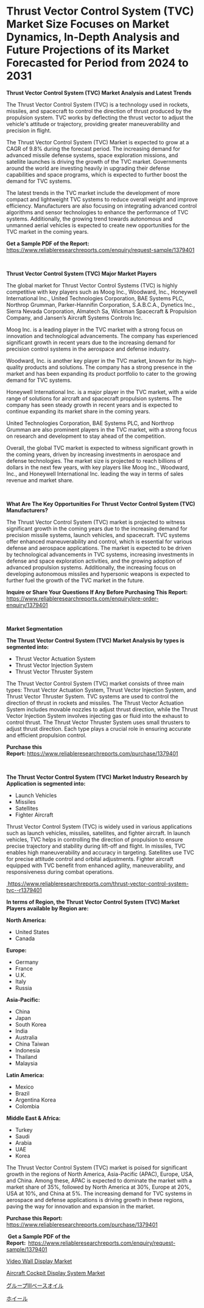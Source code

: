 <p><h1>Thrust Vector Control System (TVC) Market Size Focuses on Market Dynamics, In-Depth Analysis and Future Projections of its Market Forecasted for Period from 2024 to 2031</h1></p><p><strong>Thrust Vector Control System (TVC) Market Analysis and Latest Trends</strong></p>
<p><p>The Thrust Vector Control System (TVC) is a technology used in rockets, missiles, and spacecraft to control the direction of thrust produced by the propulsion system. TVC works by deflecting the thrust vector to adjust the vehicle's attitude or trajectory, providing greater maneuverability and precision in flight.</p><p>The Thrust Vector Control System (TVC) Market is expected to grow at a CAGR of 9.8% during the forecast period. The increasing demand for advanced missile defense systems, space exploration missions, and satellite launches is driving the growth of the TVC market. Governments around the world are investing heavily in upgrading their defense capabilities and space programs, which is expected to further boost the demand for TVC systems.</p><p>The latest trends in the TVC market include the development of more compact and lightweight TVC systems to reduce overall weight and improve efficiency. Manufacturers are also focusing on integrating advanced control algorithms and sensor technologies to enhance the performance of TVC systems. Additionally, the growing trend towards autonomous and unmanned aerial vehicles is expected to create new opportunities for the TVC market in the coming years.</p></p>
<p><strong>Get a Sample PDF of the Report:&nbsp;</strong> <a href="https://www.reliableresearchreports.com/enquiry/request-sample/1379401">https://www.reliableresearchreports.com/enquiry/request-sample/1379401</a></p>
<p>&nbsp;</p>
<p><strong>Thrust Vector Control System (TVC) Major Market Players</strong></p>
<p><p>The global market for Thrust Vector Control Systems (TVC) is highly competitive with key players such as Moog Inc., Woodward, Inc., Honeywell International Inc., United Technologies Corporation, BAE Systems PLC, Northrop Grumman, Parker-Hannifin Corporation, S.A.B.C.A., Dynetics Inc., Sierra Nevada Corporation, Almatech Sa, Wickman Spacecraft & Propulsion Company, and Jansen’s Aircraft Systems Controls Inc.</p><p>Moog Inc. is a leading player in the TVC market with a strong focus on innovation and technological advancements. The company has experienced significant growth in recent years due to the increasing demand for precision control systems in the aerospace and defense industry.</p><p>Woodward, Inc. is another key player in the TVC market, known for its high-quality products and solutions. The company has a strong presence in the market and has been expanding its product portfolio to cater to the growing demand for TVC systems.</p><p>Honeywell International Inc. is a major player in the TVC market, with a wide range of solutions for aircraft and spacecraft propulsion systems. The company has seen steady growth in recent years and is expected to continue expanding its market share in the coming years.</p><p>United Technologies Corporation, BAE Systems PLC, and Northrop Grumman are also prominent players in the TVC market, with a strong focus on research and development to stay ahead of the competition.</p><p>Overall, the global TVC market is expected to witness significant growth in the coming years, driven by increasing investments in aerospace and defense technologies. The market size is projected to reach billions of dollars in the next few years, with key players like Moog Inc., Woodward, Inc., and Honeywell International Inc. leading the way in terms of sales revenue and market share.</p></p>
<p>&nbsp;</p>
<p><strong>What Are The Key Opportunities For Thrust Vector Control System (TVC) Manufacturers?</strong></p>
<p><p>The Thrust Vector Control System (TVC) market is projected to witness significant growth in the coming years due to the increasing demand for precision missile systems, launch vehicles, and spacecraft. TVC systems offer enhanced maneuverability and control, which is essential for various defense and aerospace applications. The market is expected to be driven by technological advancements in TVC systems, increasing investments in defense and space exploration activities, and the growing adoption of advanced propulsion systems. Additionally, the increasing focus on developing autonomous missiles and hypersonic weapons is expected to further fuel the growth of the TVC market in the future.</p></p>
<p><strong>Inquire or Share Your Questions If Any Before Purchasing This Report:</strong> <a href="https://www.reliableresearchreports.com/enquiry/pre-order-enquiry/1379401">https://www.reliableresearchreports.com/enquiry/pre-order-enquiry/1379401</a></p>
<p>&nbsp;</p>
<p><strong>Market Segmentation</strong></p>
<p><strong>The Thrust Vector Control System (TVC) Market Analysis by types is segmented into:</strong></p>
<p><ul><li>Thrust Vector Actuation System</li><li>Thrust Vector Injection System</li><li>Thrust Vector Thruster System</li></ul></p>
<p><p>The Thrust Vector Control System (TVC) market consists of three main types: Thrust Vector Actuation System, Thrust Vector Injection System, and Thrust Vector Thruster System. TVC systems are used to control the direction of thrust in rockets and missiles. The Thrust Vector Actuation System includes movable nozzles to adjust thrust direction, while the Thrust Vector Injection System involves injecting gas or fluid into the exhaust to control thrust. The Thrust Vector Thruster System uses small thrusters to adjust thrust direction. Each type plays a crucial role in ensuring accurate and efficient propulsion control.</p></p>
<p><strong>Purchase this Report:&nbsp;</strong><a href="https://www.reliableresearchreports.com/purchase/1379401">https://www.reliableresearchreports.com/purchase/1379401</a></p>
<p>&nbsp;</p>
<p><strong>The Thrust Vector Control System (TVC) Market Industry Research by Application is segmented into:</strong></p>
<p><ul><li>Launch Vehicles</li><li>Missiles</li><li>Satellites</li><li>Fighter Aircraft</li></ul></p>
<p><p>Thrust Vector Control System (TVC) is widely used in various applications such as launch vehicles, missiles, satellites, and fighter aircraft. In launch vehicles, TVC helps in controlling the direction of propulsion to ensure precise trajectory and stability during lift-off and flight. In missiles, TVC enables high maneuverability and accuracy in targeting. Satellites use TVC for precise attitude control and orbital adjustments. Fighter aircraft equipped with TVC benefit from enhanced agility, maneuverability, and responsiveness during combat operations.</p></p>
<p><a href="https://www.reliableresearchreports.com/thrust-vector-control-system-tvc--r1379401">&nbsp;https://www.reliableresearchreports.com/thrust-vector-control-system-tvc--r1379401</a></p>
<p><strong>In terms of Region, the Thrust Vector Control System (TVC) Market Players available by Region are:</strong></p>
<p>
    <p> <strong> North America: </strong>
        <ul>
            <li>United States</li>
            <li>Canada</li>
        </ul>
        </p> 
    <p> <strong> Europe: </strong>
        <ul>
            <li>Germany</li>
            <li>France</li>
            <li>U.K.</li>
            <li>Italy</li>
            <li>Russia</li>
        </ul>
        </p> 
    <p> <strong> Asia-Pacific: </strong>
        <ul>
            <li>China</li>
            <li>Japan</li>
            <li>South Korea</li>
            <li>India</li>
            <li>Australia</li>
            <li>China Taiwan</li>
            <li>Indonesia</li>
            <li>Thailand</li>
            <li>Malaysia</li>
        </ul>
        </p> 
    <p> <strong> Latin America: </strong>
        <ul>
            <li>Mexico</li>
            <li>Brazil</li>
            <li>Argentina Korea</li>
            <li>Colombia</li>
        </ul>
        </p> 
    <p> <strong> Middle East & Africa: </strong>
        <ul>
            <li>Turkey</li>
            <li>Saudi</li>
            <li>Arabia</li>
            <li>UAE</li>
            <li>Korea</li>
        </ul>
    </p>
    </p>
<p><p>The Thrust Vector Control System (TVC) market is poised for significant growth in the regions of North America, Asia-Pacific (APAC), Europe, USA, and China. Among these, APAC is expected to dominate the market with a market share of 35%, followed by North America at 30%, Europe at 20%, USA at 10%, and China at 5%. The increasing demand for TVC systems in aerospace and defense applications is driving growth in these regions, paving the way for innovation and expansion in the market.</p></p>
<p><strong>Purchase this Report: </strong><a href="https://www.reliableresearchreports.com/purchase/1379401">https://www.reliableresearchreports.com/purchase/1379401</a></p>
<p>&nbsp;<strong>Get a Sample PDF of the Report:&nbsp;&nbsp;</strong><a href="https://www.reliableresearchreports.com/enquiry/request-sample/1379401">https://www.reliableresearchreports.com/enquiry/request-sample/1379401</a></p>
<p><strong></strong></p>
<p><p><a href="https://www.linkedin.com/pulse/video-wall-display-market-report-reveals-latest-trends-8lane?trackingId=%2BZGoo0JUSUb6N0L3vdxMKA%3D%3D">Video Wall Display Market</a></p><p><a href="https://www.linkedin.com/pulse/aircraft-cockpit-display-system-market-competitive-analysis-tcfge?trackingId=gV%2FxVPatbbDCt7Rdr3gCng%3D%3D">Aircraft Cockpit Display System Market</a></p><p><a href="https://medium.com/@ameliaordoneza/%E3%82%B0%E3%83%AB%E3%83%BC%E3%83%97iii%E3%83%99%E3%83%BC%E3%82%B9%E3%82%AA%E3%82%A4%E3%83%AB%E5%B8%82%E5%A0%B4-%E7%AB%B6%E4%BA%89%E5%88%86%E6%9E%90-%E5%B8%82%E5%A0%B4%E5%8B%95%E5%90%91-2031%E5%B9%B4%E3%81%BE%E3%81%A7%E3%81%AE%E4%BA%88%E6%B8%AC-1ef989e15e27">グループIIIベースオイル</a></p><p><a href="https://medium.com/@russellrodriguez2727/%E3%83%9B%E3%82%A4%E3%83%BC%E3%83%AB%E5%B8%82%E5%A0%B4%E8%AA%BF%E6%9F%BB%E3%83%AC%E3%83%9D%E3%83%BC%E3%83%88-%E3%81%9D%E3%81%AE%E6%AD%B4%E5%8F%B2%E3%81%A82024%E5%B9%B4%E3%81%8B%E3%82%892031%E5%B9%B4%E3%81%BE%E3%81%A7%E3%81%AE%E4%BA%88%E6%B8%AC-5179194cbb4d">ホイール</a></p></p>